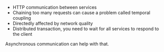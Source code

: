 
- HTTP communication between services
- Chaining too many requests can cause a problem called temporal coupling 
- Directedly affected by network quality  
- Distributed transaction, you need to wait for all services to respond to the client

Asynchronous communication can help with that. 
